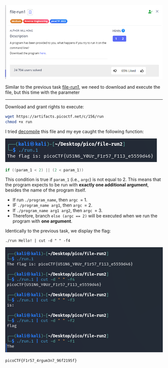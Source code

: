 ![Task desc](../assets/images/file-run1_image_1.png)


Similar to the previous task [file-run1](file-run1.md), we need to download and execute the file, but this time with the parameter

---

Download and grant rights to execute:


```bash
wget https://artifacts.picoctf.net/c/156/run
chmod +x run
```


I tried [decompile](https://dogbolt.org/?id=15c2c500-4e35-48d2-9c64-df72f1a8673b) this file and my eye caught the following function:  

![image_2](../assets/images/file-run1_image_2.png)

```c
if ((param_1 < 2) || (2 < param_1))
```
This condition is true if `param_1` (i.e., `argc`) is not equal to 2. This means that the program expects to be run with **exactly one additional argument**, besides the name of the program itself.


* If run `./program_name`, then `argc `= 1.
* IF `./program_name arg1`, then `argc `= 2.
* If `./program_name arg1 arg2`, then `argc `= 3.
* Therefore, branch `else (argc == 2)` will be executed when we run the program with **one argument**.

Identically to the previous task, we display the flag:

```shell
./run Hello! | cut -d " " -f4
```

![image_3](../assets/images/file-run1_image_3.png)


`picoCTF{F1r57_4rgum3n7_96f2195f}`
